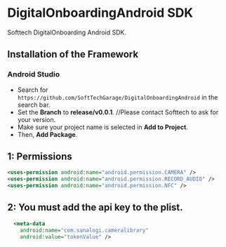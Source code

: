# DigitalOnboardingAndroid SDK
Softtech DigitalOnboarding Android SDK.
## Installation of the Framework
### Android Studio
- Search for `https://github.com/SoftTechGarage/DigitalOnboardingAndroid` in the search bar.
- Set the **Branch** to **release/v0.0.1**. //Please contact Softtech to ask for your version.
- Make sure your project name is selected in **Add to Project**.
- Then, **Add Package**.
## 1: Permissions
```xml
<uses-permission android:name="android.permission.CAMERA" />
<uses-permission android:name="android.permission.RECORD_AUDIO" />
<uses-permission android:name="android.permission.NFC" />
```
## 2: You must add the api key to the plist.
```xml
  <meta-data
    android:name="com.sanalogi.cameralibrary"
    android:value="tokenValue" />
```